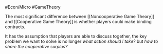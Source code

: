 #Econ/Micro #GameTheory 

The most significant difference between [[Noncooperative Game Theory]] and [[Cooperative Game Theory]] is whether players could make binding contracts. 

It has the assumption that players are able to discuss together, the key problem we want to solve is no longer *what action should I take?* but *how to share the cooperative surplus?*

